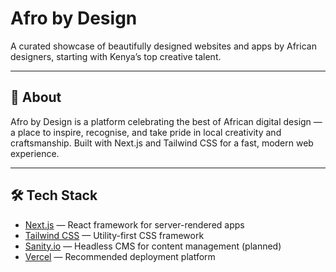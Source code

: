 # Afro by Design

A curated showcase of beautifully designed websites and apps by African designers, starting with Kenya’s top creative talent.

---

## 🚀 About

Afro by Design is a platform celebrating the best of African digital design — a place to inspire, recognise, and take pride in local creativity and craftsmanship. Built with Next.js and Tailwind CSS for a fast, modern web experience.

---

## 🛠️ Tech Stack

- [Next.js](https://nextjs.org) — React framework for server-rendered apps
- [Tailwind CSS](https://tailwindcss.com) — Utility-first CSS framework
- [Sanity.io](https://www.sanity.io) — Headless CMS for content management (planned)
- [Vercel](https://vercel.com) — Recommended deployment platform
